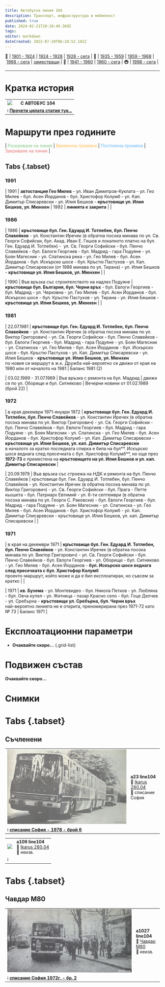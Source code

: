 ```yaml
---
title: Автобусна линия 104
description: Транспорт, инфраструктура и мобилност
published: true
date: 2024-02-21T20:10:49.369Z
tags: 
editor: markdown
dateCreated: 2022-07-20T06:28:52.165Z
---
```


🚋 | [1901 - 1924](/bg/public-transport/tram-routes-1901-1924) | [1924 - 1928](/bg/public-transport/tram-routes-1924-1928) | [1928 - сега](/bg/public-transport/tram-routes-1928-sega) | 🚌 | [1935 - 1959](/bg/public-transport/bus-routes-1935-1959) | [1959 - 1968](/bg/public-transport/bus-routes-1959-1968) | [1968 - сега](/bg/public-transport/bus-routes-1968-sega) | [заместващи](/bg/public-transport/bus-routes-replacement-services) | 🚎 | [1941 - 1960](/bg/public-transport/trolleybus-routes-1941-1960) | [1960 - сега](/bg/public-transport/trolleybus-routes-1960-sega) | 🚇 | [1998 - сега](/bg/public-transport/metro-routes) |

---

# Кратка история

  <!--следващ пост--> 
<div class="table-responsive"><table style="width:100%"><tr>
<td><img src="http://46.10.181.183:1518/trinmo/literature/spisanie-sofia/sof_1972_kn_2_0015-1.jpg"></td>
  <td><b>С АВТОБУС 104</b></td></tr>
  <td colspan=2 >ℹ️ <a href="/bg/literature/spisanie-sofia/1972#%D0%B1%D1%80%D0%BE%D0%B9-2-%D1%81-%D0%B0%D0%B2%D1%82%D0%BE%D0%B1%D1%83%D1%81-104"><b>Прочети цялата статия тук...  </b></a>  </td></table></div>
  


# Маршрути през годините
| <span style="color:#81C784">Разкриване на линия</span> | <span style="color:#FFB74D">Временна промяна</span> | <span style="color:#64B5F6">Постоянна промяна</span> | <span style="color:#E57373">Закриване на линия</span> |


## Tabs {.tabset}


### 1991

| 1991 | **автостанция Гео Милев** - ул. Иван Димитров-Куклата - ул. Гео Милев - бул. Асен Йорданов - бул. Христофор Колумб - ул. Кап. Димитър Списаревски - ул. Илия Бешков - **кръстовище ул. Илия Бешков, ул. Мюнхен** 
| 1992 | **линията е закрита** |     |


### 1986

| 1986 | **кръстовище бул. Ген. Едуард И. Тотлебен, бул. Пенчо Славейков** - ул. Константин Иречек (в обратна посока минава по ул. Св. Георги Софийски, бул. Акад. Иван Е. Гешов и локалното платно на бул. Ген. Едуард И. Тотлебен) -  ул. Св. Георги Софийски - бул. Пенчо Славейков - бул. Евлоги Георгиев - бул. Мадрид - гара Подуяне - ул. Боян Магесник - ул. Слатинска река - ул. Гео Милев - бул. Асен Йорданов - бул. Искърско шосе - бул. Кръстю Пастухов - ул. Кап. Димитър Списаревски (от 1988 минава по ул. Тирана) - ул. Илия Бешков - **кръстовище ул. Илия Бешков, ул. Мюнхен** |     |

| 1990 | Във връзка със строителството на надлез Подуяне | **кръстовище бул. България, бул. Черни връх** - бул. Евлоги Георгиев - бул. Мадрид - ул. Черковна - ул. Гео Милев - бул. Асен Йорданов - бул. Искърско шосе - бул. Кръстю Пастухов - ул. Тирана - ул. Илия Бешков - **кръстовище ул. Илия Бешков, ул. Мюнхен** |     |

### 1981
| 22.07.1981 | **кръстовище бул. Ген. Едуард И. Тотлебен, бул. Пенчо Славейков** - ул. Константин Иречек (в обратна посока минава по ул. Виктор Григорович) - ул. Св. Георги Софийски - бул. Пенчо Славейков - бул. Евлоги Георгиев - бул. Мадрид - гара Подуяне - ул. Боян Магесник - ул. Слатинска - ул. Гео Милев - бул. Асен Йорданов - бул. Искърско шосе - бул. Кръстю Пастухов - ул. Кап. Димитър Списаревски - ул. Илия Бешков - **кръстовище ул. Илия Бешков, ул. Мюнхен**   <br>по новия си маршрут в ж.к. Дружба най-вероятно се движи от края на 1980 или от началото на 1981 | Баланс 1981 (2) 


| 03.02.1989 - 31.07.1989 | Във връзка с ремонта на бул. Мадрид | движи се по ул. Оборище и бул. Ситняково | Вечерни новини от 01.02.1989 (брой 22) |

### 1972
| в края декември 1971-януари 1972 | **кръстовище бул. Ген. Едуард И. Тотлебен, бул. Пенчо Славейков** - ул. Константин Иречек (в обратна посока минава по ул. Виктор Григорович) - ул. Св. Георги Софийски - бул. Пенчо Славейков - бул. Евлоги Георгиев - бул. Мадрид - гара Подуяне - ул. Боян Магесник - ул. Слатинска - ул. Гео Милев - бул. Асен Йорданов - бул. Христофор Колумб - ул. Кап. Димитър Списаревски - **кръстовище ул. Илия Бешков, ул. кап. Димитър Списаревски**  <br>в началото за кратко последната спирка е била на бул**. Искърско шосе веднага след пресечката с бул. Христофор Колумб**, но още през **1972-73** е преместена на **кръстовището на ул. Илия Бешков и ул. кап. Димитър Списаревски** |     

| 20.09.1979 | Във връзка със строежа на НДК и ремонта на бул. Пенчо Славейков | кръстовище бул. Ген. Едуард И. Тотлебен, бул. Пенчо Славейков - ул. Константин Иречек (в обратна посока минава по ул. Виктор Григорович) - ул. Св. Георги Софийски - бул. Прага - Петте кьошета - бул. Патриарх Евтимий - ул. 6-ти септември (в обратна посока минава по ул. Георги С. Раковски) - бул. Евлоги Георгиев - бул. Мадрид - гара Подуяне - ул. Боян Магесник - ул. Слатинска - ул. Гео Милев - бул. Асен Йорданов - бул. Христофор Колумб - ул. Кап. Димитър Списаревски - кръстовище ул. Илия Бешков, ул. кап. Димитър Списаревски |     |


### 1971
| в края на декември 1971 | **кръстовище бул. Ген. Едуард И. Тотлебен, бул. Пенчо Славейков** - ул. Константин Иречек (в обратна посока минава по ул. Виктор Григорович) - ул. Св. Георги Софийски - бул. Пенчо Славейков - бул. Евлоги Георгиев - ул. Оборище - бул. Ситняково - ул. Гео Милев - бул. Асен Йорданов - **бул. Искърско шосе веднага след пресечката с бул. Христофор Колумб**  <br>проекто-маршрут, който може и да е бил експлоатиран, но съвсем за кратко |     |

| 1971 | **кв. Бузема** - ул. Монтевидео - бул. Никола Петков - ул. Любляна - бул. Овча купел - ул. Житница - пазар Красно село - бул. Гоце Делчев - ул. Сребърна - **кръстовище ул. Сребърна, бул. Черни връх**  <br>най-вероятно линията не е открита, преномерирана през 1971-72 като № 73 | Баланс 1971 |







# Експлоатационни параметри

- **Очаквайте скоро…**
{.grid-list}

# **Подвижен състав**

**Очаквайте скоро…**

# Снимки
  
# Tabs {.tabset}


## Съчленени
 
<!--следващ пост--> 
<div class="table-responsive"><table style="width:100%"><tr>
<td><img src="/подвижен-състав-галерия/1974-ikarus-280-04/a104_ikarus_280_04.jpg"></td>
  <td><b>a23 line104</b> <br>🚌  <a href="/bg/public-transport/fleet-list/1974-Ikarus-280-04">Ikarus 280.04</a> <br>📸 списание София</td></tr>
  <td colspan=2 >ℹ️ <a href="/bg/literature/spisanie-sofia/1978#%D0%B1%D1%80%D0%BE%D0%B9-6-%D0%B0%D0%B2%D1%82%D0%BE%D0%B1%D1%83%D1%81%D0%BD%D0%B8%D1%8F%D1%82-%D1%82%D1%80%D0%B0%D0%BD%D1%81%D0%BF%D0%BE%D1%80%D1%82-%D0%B2-%D1%81%D1%82%D0%BE%D0%BB%D0%B8%D1%86%D0%B0%D1%82%D0%B0"><b> списание София - 1978 - брой 6</b></a>  </td></table></div>
  
  <!--следващ пост--> 
<div class="table-responsive"><table style="width:100%"><tr>
<td><img src="http://46.10.181.183:1518/trinmo/gallery/ivan-ivanov-metan/Ikarus%20280/109%201975.jpg"></td>
  <td><b>a109 line104</b> <br>🚌  <a href="/bg/public-transport/fleet-list/1974-Ikarus-280-04">Ikarus 280.04</a> <br>📸 неизв.</td></tr>
  <td colspan=2 >ℹ️ <a href=""><b> 
    </b></a>  </td></table></div>

# Tabs {.tabset}
 ## Чавдар М80
  <!--следващ пост--> 
<div class="table-responsive"><table style="width:100%"><tr>
<td><img src="/подвижен-състав-галерия/chavdar-m80/chavdar-m80.jpg"></td>
  <td><b>a1027 line104</b> <br>🚌  <a href="/bg/public-transport/fleet-list/1967-Chavdar-M80">Чавдар М80</a> <br>📸 неизв.</td></tr>
  <td colspan=2 >ℹ️ <a href="/bg/literature/spisanie-sofia/1972#%D0%B1%D1%80%D0%BE%D0%B9-2-%D1%81-%D0%B0%D0%B2%D1%82%D0%BE%D0%B1%D1%83%D1%81-104"><b>списание София 1972г. - бр. 2  </b></a>  </td></table></div>
    
    